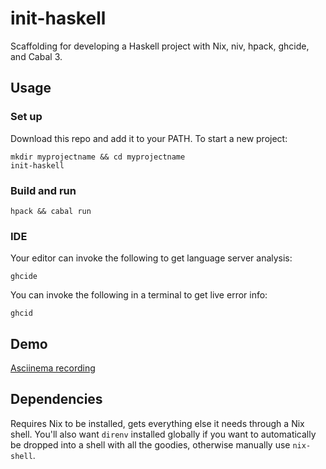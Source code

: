 # init-haskell

Scaffolding for developing a Haskell project with Nix, niv, hpack, ghcide, and Cabal 3.

## Usage

### Set up

Download this repo and add it to your PATH. To start a new project:

```
mkdir myprojectname && cd myprojectname
init-haskell
```

### Build and run

```
hpack && cabal run
```

### IDE

Your editor can invoke the following to get language server analysis:

```
ghcide
```

You can invoke the following in a terminal to get live error info:

```
ghcid
```

## Demo

[Asciinema recording](https://asciinema.org/a/mqEqyvyXfGKKjjj5wECdNoShN)

## Dependencies

Requires Nix to be installed, gets everything else it needs through a Nix shell. You'll also want `direnv` installed globally if you want to automatically be dropped into a shell with all the goodies, otherwise manually use `nix-shell`.
